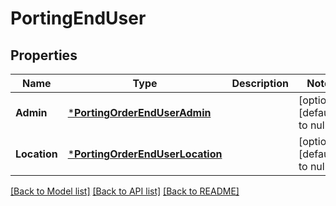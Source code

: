 # PortingEndUser

## Properties
Name | Type | Description | Notes
------------ | ------------- | ------------- | -------------
**Admin** | [***PortingOrderEndUserAdmin**](PortingOrderEndUserAdmin.md) |  | [optional] [default to null]
**Location** | [***PortingOrderEndUserLocation**](PortingOrderEndUserLocation.md) |  | [optional] [default to null]

[[Back to Model list]](../README.md#documentation-for-models) [[Back to API list]](../README.md#documentation-for-api-endpoints) [[Back to README]](../README.md)

